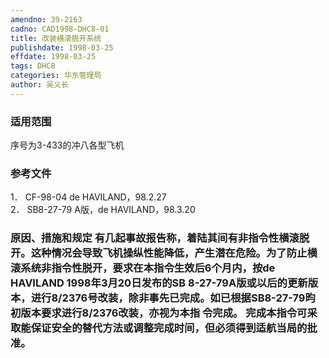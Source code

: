```yaml
---
amendno: 39-2163  
cadno: CAD1998-DHC8-01  
title: 改装横滚脱开系统  
publishdate: 1998-03-25  
effdate: 1998-03-25  
tags: DHC8  
categories: 华东管理局  
author: 吴义长  
---
```

  
### 适用范围  
序号为3-433的冲八各型飞机  
  
<!--more-->  
### 参考文件  
1． CF-98-04 de HAVILAND，98.2.27  
2． SB8-27-79 A版，de HAVILAND，98.3.20  
  
### 原因、措施和规定 有几起事故报告称，着陆其间有非指令性横滚脱开。这种情况会导致飞机操纵性能降低，产生潜在危险。为了防止横滚系统非指令性脱开，要求在本指令生效后6个月内，按de HAVILAND 1998年3月20日发布的SB 8-27-79A版或以后的更新版本，进行8/2376号改装，除非事先已完成。如已根据SB8-27-79昀初版本要求进行8/2376改装，亦视为本指 令完成。 完成本指令可采取能保证安全的替代方法或调整完成时间，但必须得到适航当局的批准。  
